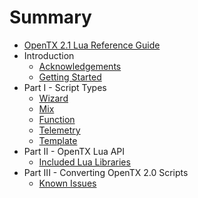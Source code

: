 # Summary

* [OpenTX 2.1 Lua Reference Guide](README.md)
* Introduction
   * [Acknowledgements](acknowledgements.md)
   * [Getting Started](getting_started.md)
* Part I - Script Types
   * [Wizard](wizard.md)
   * [Mix](mix.md)
   * [Function](function.md)
   * [Telemetry](telemetry.md)
   * [Template](template.md)
* Part II - OpenTX Lua API
   * [Included Lua Libraries](included_lua_libraries.md)
* Part III - Converting OpenTX 2.0 Scripts
   * [Known Issues](known_issues.md)

